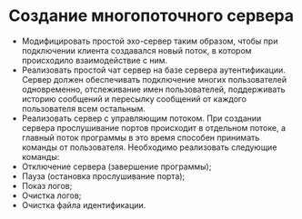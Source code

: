 # Создание многопоточного сервера
+ Модифицировать простой эхо-сервер таким образом, чтобы при подключении клиента создавался новый поток, в котором происходило взаимодействие с ним.
+ Реализовать простой чат сервер на базе сервера аутентификации. Сервер должен обеспечивать подключение многих пользователей одновременно, отслеживание имен пользователей, поддерживать историю сообщений и пересылку сообщений от каждого пользователя всем остальным.
+ Реализовать сервер с управляющим потоком. При создании сервера прослушивание портов происходит в отдельном потоке, а главный поток программы в это время способен принимать команды от пользователя. Необходимо реализовать следующие команды:
+ Отключение сервера (завершение программы);
+ Пауза (остановка прослушивание порта);
+ Показ логов;
+ Очистка логов;
+ Очистка файла идентификации.
